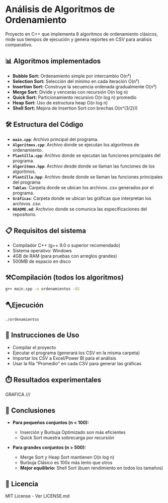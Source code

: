 # Análisis de Algoritmos de Ordenamiento

Proyecto en C++ que implementa 8 algoritmos de ordenamiento clásicos, mide sus tiempos de ejecución y genera reportes en CSV para análisis comparativo.

## 📊 Algoritmos implementados
- **Bubble Sort:** Ordenamiento simple por intercambio O(n²)
- **Selection Sort:** Selección del mínimo en cada iteración O(n²)
- **Insertion Sort:** Construye la secuencia ordenada gradualmente O(n²)
- **Merge Sort**: Divide y vencerás con recursión O(n log n)
- **Quick Sort:** Particionamiento recursivo O(n log n) promedio
- **Heap Sort:** Uso de estructura heap O(n log n)
- **Shell Sort:** Mejora de Insertion Sort con brechas O(n^(3/2)))
  
## 🛠️ Estructura del Código
- **`main.cpp`**: Archivo principal del programa.
- **`Algoritmos.cpp`**:  Archivo donde se ejecutan los algoritmos de ordenamiento.
- **`Plantilla.cpp`**:  Archivo donde se ejecutan las funciones principales del programa.
- **`Algoritmos.hpp`**: Archivo desde donde se llaman las funciones de los algoritmos.
- **`Plantilla.hpp`**: Archivo desde donde se llaman las funciones principales del programa
- **`Tablas`**: Carpeta donde se ubican los archivos .csv generados por el programa.  
- **`Gráficas`**: Carpeta donde se ubican las gráficas que interpretan los archivos .csv.
- **`README.md`**: Archvivo donde se comunica las especificaciones del repositorio.

## 📋 Requisitos del sistema

- Compilador C++ (g++ 9.0 o superior recomendado)
- Sistema operativo: Windows
- 4GB de RAM (para pruebas con arreglos grandes)
- 500MB de espacio en disco

## ⚒️Compilación (todos los algoritmos)
```bash
g++ main.cpp -o ordenamientos -O2
```

## 🪓Ejecución
```bash
./ordenamientos
```

## 📌 Instrucciones de Uso
- Compilar el proyecto
- Ejecutar el programa (generará los CSV en la misma carpeta)
- Importar los CSV a Excel/Power BI para el análisis
- Usar la fila "Promedio" en cada CSV para generar las gráficas

## ⏱️ Resultados experimentales

GRAFICA ///

## 🎯 Conclusiones
- **Para pequeños conjuntos (n < 100):**
  - Inserción y Burbuja Optimizado son más eficientes
  - Quick Sort muestra sobrecarga por recursión

- **Para grandes conjuntos (n > 500):**
  - Merge Sort y Heap Sort mantienen O(n log n)
  - Burbuja Clásico es 100x más lento que otros
  - **Mejor equilibrio:** Shell Sort (buen rendimiento en todos los tamaños)

## 📄 Licencia
MIT License - Ver LICENSE.md
